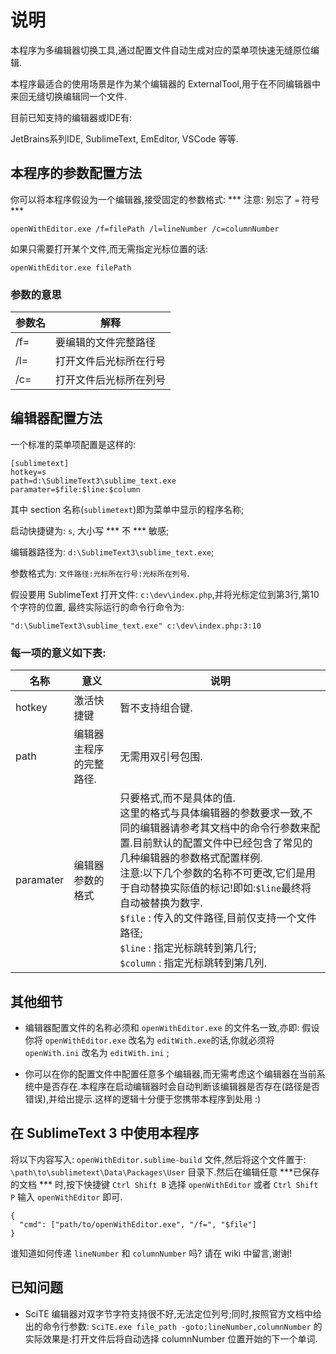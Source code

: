 # 说明

本程序为多编辑器切换工具,通过配置文件自动生成对应的菜单项快速无缝原位编辑.

本程序最适合的使用场景是作为某个编辑器的 ExternalTool,用于在不同编辑器中来回无缝切换编辑同一个文件.

目前已知支持的编辑器或IDE有:

JetBrains系列IDE, SublimeText, EmEditor, VSCode 等等.

## 本程序的参数配置方法

你可以将本程序假设为一个编辑器,接受固定的参数格式:
*** 注意: 别忘了 `=` 符号 ***
```
openWithEditor.exe /f=filePath /l=lineNumber /c=columnNumber
```

如果只需要打开某个文件,而无需指定光标位置的话:

```
openWithEditor.exe filePath
```

### 参数的意思

|参数名|解释|
|-|-|
|/f=|要编辑的文件完整路径|
|/l=|打开文件后光标所在行号|
|/c=|打开文件后光标所在列号|

## 编辑器配置方法

一个标准的菜单项配置是这样的:
```
[sublimetext]
hotkey=s
path=d:\SublimeText3\sublime_text.exe
paramater=$file:$line:$column
```

其中 section 名称(`sublimetext`)即为菜单中显示的程序名称;

启动快捷键为: `s`, 大小写 *** 不 *** 敏感;

编辑器路径为: `d:\SublimeText3\sublime_text.exe`;

参数格式为: `文件路径:光标所在行号:光标所在列号`.

假设要用 SublimeText 打开文件: `c:\dev\index.php`,并将光标定位到第3行,第10个字符的位置,
最终实际运行的命令行命令为:
```
"d:\SublimeText3\sublime_text.exe" c:\dev\index.php:3:10
```

### 每一项的意义如下表:

名称|意义|说明
---|---|---
hotkey | 激活快捷键 | 暂不支持组合键.
path | 编辑器主程序的完整路径. | 无需用双引号包围.
paramater | 编辑器参数的格式 | 只要格式,而不是具体的值.<br>这里的格式与具体编辑器的参数要求一致,不同的编辑器请参考其文档中的命令行参数来配置.目前默认的配置文件中已经包含了常见的几种编辑器的参数格式配置样例.<br>注意:以下几个参数的名称不可更改,它们是用于自动替换实际值的标记!即如:`$line`最终将自动被替换为数字.<br>`$file` : 传入的文件路径,目前仅支持一个文件路径;<br>`$line` : 指定光标跳转到第几行;<br>`$column` : 指定光标跳转到第几列.

## 其他细节

- 编辑器配置文件的名称必须和 `openWithEditor.exe` 的文件名一致,亦即: 假设你将 `openWithEditor.exe` 改名为 `editWith.exe`的话,你就必须将 `openWith.ini` 改名为 `editWith.ini` ;

- 你可以在你的配置文件中配置任意多个编辑器,而无需考虑这个编辑器在当前系统中是否存在.本程序在启动编辑器时会自动判断该编辑器是否存在(路径是否错误),并给出提示.这样的逻辑十分便于您携带本程序到处用 :)

## 在 SublimeText 3 中使用本程序

将以下内容写入: `openWithEditor.sublime-build` 文件,然后将这个文件置于: `\path\to\sublimetext\Data\Packages\User` 目录下.然后在编辑任意 ***已保存的文档 *** 时,按下快捷键 `Ctrl Shift B` 选择 `openWithEditor` 或者 `Ctrl Shift P` 输入 `openWithEditor` 即可.
```
{
  "cmd": ["path/to/openWithEditor.exe", "/f=", "$file"]
}
```
谁知道如何传递 `lineNumber` 和 `columnNumber` 吗? 请在 wiki 中留言,谢谢!

## 已知问题

- SciTE 编辑器对双字节字符支持很不好,无法定位列号;同时,按照官方文档中给出的命令行参数: `SciTE.exe file_path -goto:lineNumber,columnNumber` 的实际效果是:打开文件后将自动选择 columnNumber 位置开始的下一个单词.
